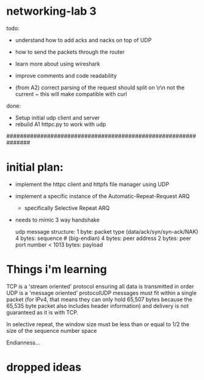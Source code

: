 # networking-lab 3

todo:
- understand how to add acks and nacks on top of UDP
- how to send the packets through the router
- learn more about using wireshark

- improve comments and code readability
- (from A2) correct parsing of the request should split on \r\n not the current ~
    this will make compatible with curl

done:
- Setup initial udp client and server
- rebuild A1 httpc.py to work with udp



###############################################################
 # initial plan:
- implement the httpc client and httpfs file manager using UDP
- implement a specific instance of the Automatic-Repeat-Request ARQ
    - specifically Selective Repeat ARQ

- needs to mimic 3 way handshake

    udp message structure:
    1 byte:       packet type (data/ack/syn/syn-ack/NAK)
    4 bytes:      sequence # (big-endian)
    4 bytes:      peer address
    2 bytes:      peer port number
    < 1013 bytes: payload






 # Things i'm learning
TCP is a 'stream oriented' protocol ensuring all data is transmitted in order
UDP is a 'message oriented' protocolUDP messages must
    fit within a single packet (for IPv4, that means they can only hold 65,507 bytes
    because the 65,535 byte packet also includes header information) and delivery
    is not guaranteed as it is with TCP.


In selective repeat, the window size must be less than or equal to
    1/2 the size of the sequence number space

Endianness...


 # dropped ideas


